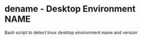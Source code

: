 dename - Desktop Environment NAME
======

Bash script to detect linux desktop environment name and version
